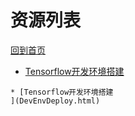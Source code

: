 
# 资源列表

[回到首页](https://charleechan.github.io/MyWiki)

* [Tensorflow开发环境搭建
](DevEnvDeploy.html)


```mind:height=300,title=内容概要,color
* [Tensorflow开发环境搭建
](DevEnvDeploy.html)
```
